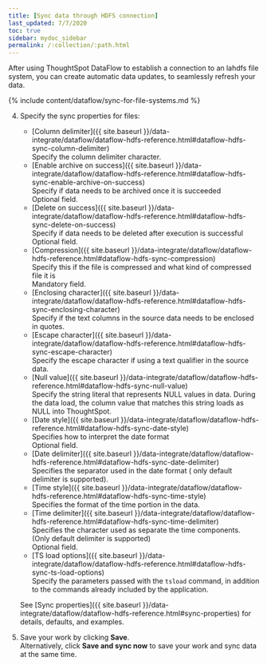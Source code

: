 ```yaml
---
title: [Sync data through HDFS connection]
last_updated: 7/7/2020
toc: true
sidebar: mydoc_sidebar
permalink: /:collection/:path.html
---
```

After using ThoughtSpot DataFlow to establish a connection to an lahdfs file system, you can create automatic data updates, to seamlessly refresh your data.

{% include content/dataflow/sync-for-file-systems.md %}

4. Specify the sync properties for files:

   * [Column delimiter]({{ site.baseurl }}/data-integrate/dataflow/dataflow-hdfs-reference.html#dataflow-hdfs-sync-column-delimiter)<br/>Specify the column delimiter character.
   * [Enable archive on success]({{ site.baseurl }}/data-integrate/dataflow/dataflow-hdfs-reference.html#dataflow-hdfs-sync-enable-archive-on-success)<br/>Specify if data needs to be archived once it is succeeded<br/>Optional field.
   * [Delete on success]({{ site.baseurl }}/data-integrate/dataflow/dataflow-hdfs-reference.html#dataflow-hdfs-sync-delete-on-success)<br/>Specify if data needs to be deleted after execution is successful<br/>Optional field.
   * [Compression]({{ site.baseurl }}/data-integrate/dataflow/dataflow-hdfs-reference.html#dataflow-hdfs-sync-compression)<br/>Specify this if the file is compressed and what kind of compressed file it is<br/>Mandatory field.
   * [Enclosing character]({{ site.baseurl }}/data-integrate/dataflow/dataflow-hdfs-reference.html#dataflow-hdfs-sync-enclosing-character)<br/>Specify if the text columns in the source data needs to be enclosed in quotes.
   * [Escape character]({{ site.baseurl }}/data-integrate/dataflow/dataflow-hdfs-reference.html#dataflow-hdfs-sync-escape-character)<br/>Specify the escape character if using a text qualifier in the source data.
   * [Null value]({{ site.baseurl }}/data-integrate/dataflow/dataflow-hdfs-reference.html#dataflow-hdfs-sync-null-value)<br/>Specify the string literal that represents NULL values in data. During the data load, the column value that matches this string loads as NULL into ThoughtSpot.
   * [Date style]({{ site.baseurl }}/data-integrate/dataflow/dataflow-hdfs-reference.html#dataflow-hdfs-sync-date-style)<br/>Specifies how to interpret the date format<br/>Optional field.
   * [Date delimiter]({{ site.baseurl }}/data-integrate/dataflow/dataflow-hdfs-reference.html#dataflow-hdfs-sync-date-delimiter)<br/>Specifies the separator used in the date format ( only default delimiter is supported).
   * [Time style]({{ site.baseurl }}/data-integrate/dataflow/dataflow-hdfs-reference.html#dataflow-hdfs-sync-time-style)<br/>Specifies the format of the time portion in the data.
   * [Time delimiter]({{ site.baseurl }}/data-integrate/dataflow/dataflow-hdfs-reference.html#dataflow-hdfs-sync-time-delimiter)<br/>Specifies the character used as separate the time components. (Only default delimiter is supported)<br/>Optional field.
   * [TS load options]({{ site.baseurl }}/data-integrate/dataflow/dataflow-hdfs-reference.html#dataflow-hdfs-sync-ts-load-options)<br/>Specify the parameters passed with the <code>tsload</code> command, in addition to the commands already included by the application.

   See [Sync properties]({{ site.baseurl }}/data-integrate/dataflow/dataflow-hdfs-reference.html#sync-properties) for details, defaults, and examples.

5. Save your work by clicking **Save**.<br/>Alternatively, click **Save and sync now** to save your work and sync data at the same time.
